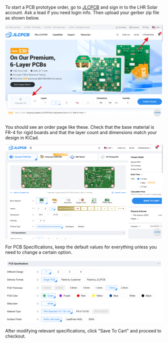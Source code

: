 To start a PCB prototype order, go to [JLCPCB](https://jlcpcb.com/) and sign in to the LHR Solar account. Ask a lead if you need login info. Then upload your gerber zip file as shown below.

![JLCPCB Upload](img/JLC-Home.png)

You should see an order page like these. Check that the base material is FR-4 for rigid boards and that the layer count and dimensions match your design in KiCad.

![JLCPCB Order](img/JLC-Order.png)

For PCB Specifications, keep the default values for everything unless you need to change a certain option.

![JLCPCB Specs](img/JLC-Specs.png)

After modifying relevant specifications, click "Save To Cart" and proceed to checkout.
